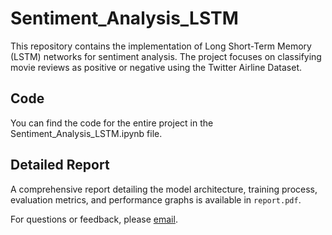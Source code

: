 # Sentiment_Analysis_LSTM
This repository contains the implementation of Long Short-Term Memory (LSTM) networks for sentiment analysis. The project focuses on classifying movie reviews as positive or negative using the Twitter Airline Dataset.

## Code

You can find the code for the entire project in the Sentiment_Analysis_LSTM.ipynb file.
## Detailed Report

A comprehensive report detailing the model architecture, training process, evaluation metrics, and performance graphs is available in `report.pdf`.

For questions or feedback, please [email](mailto:gayatriwalke@gmail.com).

